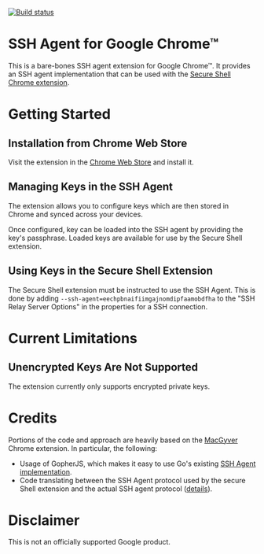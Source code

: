 [![Build status](https://api.travis-ci.org/google/chrome-ssh-agent.svg?branch=master)](https://travis-ci.org/google/chrome-ssh-agent)

# SSH Agent for Google Chrome™

This is a bare-bones SSH agent extension for Google Chrome™.  It provides an
SSH agent implementation that can be used with the
[Secure Shell Chrome extension](http://chrome.google.com/webstore/detail/secure-shell/pnhechapfaindjhompbnflcldabbghjo).

# Getting Started

## Installation from Chrome Web Store

Visit the extension in the
[Chrome Web Store](https://chrome.google.com/webstore/detail/chrome-ssh-agent/eechpbnaifiimgajnomdipfaamobdfha)
and install it.

## Managing Keys in the SSH Agent

The extension allows you to configure keys which are then stored in Chrome and
synced across your devices.

Once configured, key can be loaded into the SSH agent by providing the key's
passphrase. Loaded keys are available for use by the Secure Shell extension.

## Using Keys in the Secure Shell Extension

The Secure Shell extension must be instructed to use the SSH Agent. This is
done by adding `--ssh-agent=eechpbnaifiimgajnomdipfaamobdfha` to the
"SSH Relay Server Options" in the properties for a SSH connection.

# Current Limitations

## Unencrypted Keys Are Not Supported

The extension currently only supports encrypted private keys.

# Credits

Portions of the code and approach are heavily based on the
[MacGyver](http://github.com/stripe/macgyver) Chrome extension. In
particular, the following:

* Usage of GopherJS, which makes it easy to use Go's existing
  [SSH Agent implementation](http://godoc.org/golang.org/x/crypto/ssh/agent).
* Code translating between the SSH Agent protocol used by the secure Shell
  extension and the actual SSH agent protocol
  ([details](http://github.com/stripe/macgyver#chrome-ssh-agent-protocol)).

# Disclaimer

This is not an officially supported Google product.
